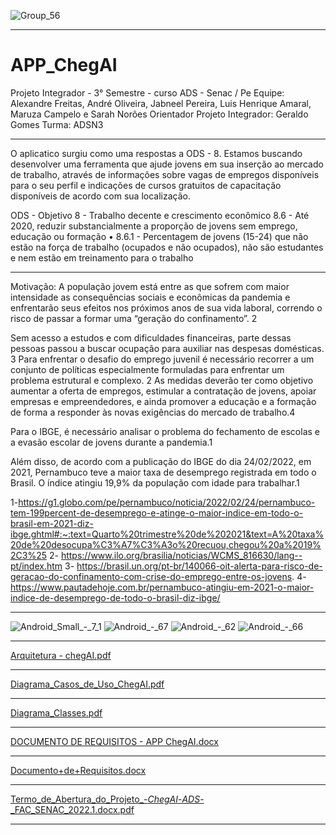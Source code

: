![Group_56](https://user-images.githubusercontent.com/95599130/165654245-c26f404c-28bc-4a0d-b55b-cd19452d54f0.png)



__________________________________________________________

# APP_ChegAI
Projeto Integrador - 3° Semestre - curso ADS - Senac / Pe
Equipe: Alexandre Freitas, André Oliveira, Jabneel Pereira, Luis Henrique Amaral, Maruza Campelo e Sarah Norões
Orientador Projeto Integrador: Geraldo Gomes
Turma: ADSN3
__________________________________________________________

O aplicatico surgiu como uma respostas a ODS - 8. Estamos buscando desenvolver uma ferramenta que ajude jovens em sua inserção ao mercado de trabalho, através de informações sobre vagas de empregos disponíveis para o seu perfil e indicações de cursos gratuitos de capacitação disponíveis de acordo com sua localização.
 
ODS - Objetivo 8 - Trabalho decente e crescimento econômico
8.6 - Até 2020, reduzir substancialmente a proporção de jovens sem emprego, educação ou formação
•  8.6.1 - Percentagem de jovens (15-24) que não estão na força de trabalho (ocupados e não ocupados), não são estudantes e nem estão em treinamento para o trabalho

__________________________________________________________
Motivação: 
A população jovem está entre as que sofrem com maior intensidade as consequências sociais e econômicas da pandemia e enfrentarão seus efeitos nos próximos anos de sua vida laboral, correndo o risco de passar a formar uma “geração do confinamento”. 2

Sem acesso a estudos e com dificuldades financeiras, parte dessas pessoas passou a buscar ocupação para auxiliar nas despesas domésticas. 3
Para enfrentar o desafio do emprego juvenil é necessário recorrer a um conjunto de políticas especialmente formuladas para enfrentar um problema estrutural e complexo. 2
As medidas deverão ter como objetivo aumentar a oferta de empregos, estimular a contratação de jovens, apoiar empresas e empreendedores, e ainda promover a educação e a formação de forma a responder às novas exigências do mercado de trabalho.4

Para o IBGE, é necessário analisar o problema do fechamento de escolas e a evasão escolar de jovens durante a pandemia.1

Além disso, de acordo com a publicação do IBGE do dia 24/02/2022, em 2021, Pernambuco teve a maior taxa de desemprego registrada em todo o Brasil. O índice atingiu 19,9% da população com idade para trabalhar.1

1-https://g1.globo.com/pe/pernambuco/noticia/2022/02/24/pernambuco-tem-199percent-de-desemprego-e-atinge-o-maior-indice-em-todo-o-brasil-em-2021-diz-ibge.ghtml#:~:text=Quarto%20trimestre%20de%202021&text=A%20taxa%20de%20desocupa%C3%A7%C3%A3o%20recuou,chegou%20a%2019%2C3%25
2- https://www.ilo.org/brasilia/noticias/WCMS_816630/lang--pt/index.htm
3- https://brasil.un.org/pt-br/140066-oit-alerta-para-risco-de-geracao-do-confinamento-com-crise-do-emprego-entre-os-jovens.
4- https://www.pautadehoje.com.br/pernambuco-atingiu-em-2021-o-maior-indice-de-desemprego-de-todo-o-brasil-diz-ibge/


__________________________________________________________
![Android_Small_-_7_1](https://user-images.githubusercontent.com/95599130/165653862-f1bbe0ee-3180-4f0b-a3dc-8234bae8f50d.png) ![Android_-_67](https://user-images.githubusercontent.com/95599130/165653948-1e71ba55-5136-40aa-88c9-6a12f80aa44b.png) ![Android_-_62](https://user-images.githubusercontent.com/95599130/165653985-05ecd18e-c3e2-438e-8c91-edc3af503593.png) ![Android_-_66](https://user-images.githubusercontent.com/95599130/165654181-55834391-d897-43c8-81c1-dc9c3f0e460d.png)

___________________________________________________________

[Arquitetura - chegAI.pdf](https://github.com/oandreoliveira/APP_ChegAI/files/8550742/Arquitetura.-.chegAI.pdf)
___________________________________________________________
[Diagrama_Casos_de_Uso_ChegAI.pdf](https://github.com/oandreoliveira/APP_ChegAI/files/8550750/Diagrama_Casos_de_Uso_ChegAI.pdf)
___________________________________________________________
[Diagrama_Classes.pdf](https://github.com/oandreoliveira/APP_ChegAI/files/8550751/Diagrama_Classes.pdf)
___________________________________________________________
[DOCUMENTO DE REQUISITOS - APP ChegAI.docx](https://github.com/oandreoliveira/APP_ChegAI/files/8550753/DOCUMENTO.DE.REQUISITOS.-.APP.ChegAI.docx)
___________________________________________________________
[Documento+de+Requisitos.docx](https://github.com/oandreoliveira/APP_ChegAI/files/8550754/Documento%2Bde%2BRequisitos.docx)
___________________________________________________________
[Termo_de_Abertura_do_Projeto_-_ChegAI_-_ADS_-_FAC_SENAC_2022.1.docx.pdf](https://github.com/oandreoliveira/APP_ChegAI/files/8578793/Termo_de_Abertura_do_Projeto_-_ChegAI_-_ADS_-_FAC_SENAC_2022.1.docx.pdf)

___________________________________________________________
